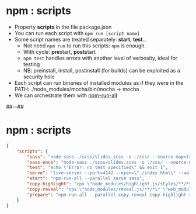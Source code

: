 # npm : scripts

* Property **scripts** in the file package.json
* You can run each script with `npm run [script name]`
* Some script names are treated separately: **start**, **test**…
    * Not need `npm run` to run this scripts: `npm` is enough.
    * With cycle: **pre**start, **post**start
    * `npm test` handles errors with another level of verbosity, ideal for testing
    * NB: preinstall, install, postinstall (for builds) can be exploited as a security hole
* Each script can run binaries of installed modules as if they were in the PATH:  ./node_modules/mocha/bin/mocha -> mocha
* We can orchestrate them with [npm-run-all](https://www.npmjs.com/package/npm-run-all)

##--##

<!-- .slide: class="with-code" -->
# npm : scripts


```json
{
    "scripts": {
        "sass": "node-sass ./scss/slides.scss -o ./css/ --source-map=true --watch=\"scss\" --recursive=\"scss\"",
        "sass-once": "node-sass ./scss/slides.scss -o ./css/ --source-map=true ",
        "test": "echo \"Error: no test specified\" && exit 1",
        "serve": "live-server --port=4242 --open=\"./index.html\" --watch=\"markdown/\"",
        "start": "npm-run-all --parallel serve sass",
        "copy-highlight": "cpx \"node_modules/highlight.js/styles/**/*\" \"web_modules/highlight.js/styles\" ",
        "copy-reveal": "cpx \"node_modules/reveal.js/**/*\" \"web_modules/reveal.js\" ",
        "prepare": "npm-run-all --parallel copy-reveal copy-highlight snowpack"
    }
}
```
